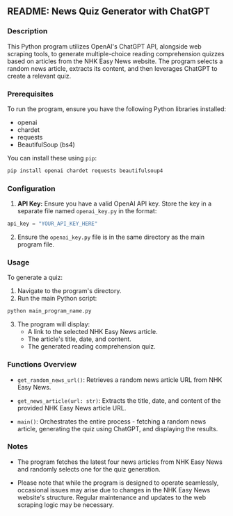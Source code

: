 ## README: News Quiz Generator with ChatGPT

### Description

This Python program utilizes OpenAI's ChatGPT API, alongside web scraping tools, to generate multiple-choice reading comprehension quizzes based on articles from the NHK Easy News website. The program selects a random news article, extracts its content, and then leverages ChatGPT to create a relevant quiz.

### Prerequisites

To run the program, ensure you have the following Python libraries installed:
- openai
- chardet
- requests
- BeautifulSoup (bs4)

You can install these using `pip`:

```bash
pip install openai chardet requests beautifulsoup4
```

### Configuration

1. **API Key:** Ensure you have a valid OpenAI API key. Store the key in a separate file named `openai_key.py` in the format:
```python
api_key = "YOUR_API_KEY_HERE"
```

2. Ensure the `openai_key.py` file is in the same directory as the main program file.

### Usage

To generate a quiz:

1. Navigate to the program's directory.
2. Run the main Python script:
```bash
python main_program_name.py
```

3. The program will display:
   - A link to the selected NHK Easy News article.
   - The article's title, date, and content.
   - The generated reading comprehension quiz.

### Functions Overview

- `get_random_news_url()`: Retrieves a random news article URL from NHK Easy News.
  
- `get_news_article(url: str)`: Extracts the title, date, and content of the provided NHK Easy News article URL.
  
- `main()`: Orchestrates the entire process - fetching a random news article, generating the quiz using ChatGPT, and displaying the results.

### Notes

- The program fetches the latest four news articles from NHK Easy News and randomly selects one for the quiz generation.
  
- Please note that while the program is designed to operate seamlessly, occasional issues may arise due to changes in the NHK Easy News website's structure. Regular maintenance and updates to the web scraping logic may be necessary.
